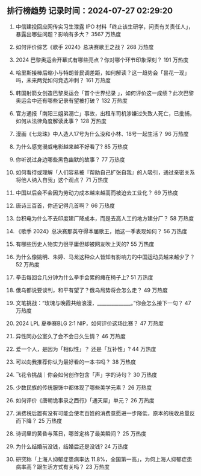 
## 排行榜趋势 记录时间：2024-07-27 02:29:20
  
  1. 中信建投回应网传实习生泄露 IPO 材料「终止该生研学，问责有关责任人」，暴露出哪些问题？影响有多大？ 3567 万热度
    
  2. 如何评价综艺《歌手 2024》总决赛歌王之战？ 268 万热度
    
  3. 2024 巴黎奥运会开幕式有哪些亮点？你对哪个环节印象深刻？ 191 万热度
    
  4. 哈里斯接棒后缩小与特朗普民调差距，如何解读？这一趋势会「昙花一现」吗，未来两党如何竞选冲刺？ 161 万热度
    
  5. 韩国射箭女创造巴黎奥运会「首个世界纪录 」，如何评价这一成绩？此次巴黎奥运会中还有哪些记录有望被打破？ 132 万热度
    
  6. 官方通报「南阳三姐弟溺亡」事故，出租车司机涉嫌过失致人死亡，已批捕，如何从法律角度解读此事？ 128 万热度
    
  7. 漫画《七龙珠》中人造人17号为什么没和小林、18号一起生活？ 96 万热度
    
  8. 为什么感觉漫威电影越来越不好看了? 85 万热度
    
  9. 你听说过身边哪些黑色幽默的故事？ 77 万热度
    
  10. 如何看待或理解「人们容易被『帮助自己扩张自我』的人吸引，通过亲密关系将他人纳入自我」这个观点？ 71 万热度
    
  11. 中国以后会不会因为劳动力成本越来越高而被迫去工业化？ 69 万热度
    
  12. 唐诗三百首，你还记得几首啊？ 66 万热度
    
  13. 台积电为什么不去印度建厂降成本，而是去高人工的地方建分厂？ 58 万热度
    
  14. 《歌手 2024》总决赛那英夺得本届歌王，她这一季表现如何？ 56 万热度
    
  15. 有哪些历史人物实力很平庸但却被网友吹上天的? 55 万热度
    
  16. 为什么像姚明、朱婷、马龙这种众人皆知有影响力的中国运动员越来越少了？ 52 万热度
    
  17. 拳击每回合几分钟为什么拳手会累的瘫在椅子上? 51 万热度
    
  18. 俄乌都说要谈判，和平有望了？俄乌局势将会怎么走？ 49 万热度
    
  19. 文笔挑战：“玫瑰与晚霞共绘浪漫，______________。”你会怎么接下一句？ 47 万热度
    
  20. 2024 LPL 夏季赛BLG 2:1 NIP，如何评价这场比赛？ 47 万热度
    
  21. 异性同办公室久了会不会日久生情？ 46 万热度
    
  22. 爱一个人，是因为「相似性」？ 还是「互补性」? 44 万热度
    
  23. 可以向我推荐你认为最好看的一本书吗？ 38 万热度
    
  24. 飞花令挑战｜你会如何创作包含「声」字的诗句？ 30 万热度
    
  25. 少数民族的传统服饰中都体现了哪些美学元素？ 26 万热度
    
  26. 如何评价《唐朝诡事录之西行》「通天犀」单元？ 26 万热度
    
  27. 消费税后置有没有可能会使老百姓的消费意愿进一步降低，原本的税收总量反而下降？ 25 万热度
    
  28. 诗词里的黄昏与落日，哪首定格了最美瞬间？ 25 万热度
    
  29. 为什么结婚前没钱，结婚后还是没钱? 24 万热度
    
  30. 研究称「上海人抑郁症患病率达 11.8%，全国第一高」，为何上海人抑郁症患病率高？跟生活方式有关吗？ 23 万热度
    